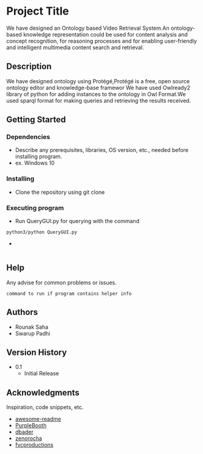 # Project Title

We have designed an Ontology based Video Retrieval System.An ontology-based knowledge representation could be used for content analysis and concept recognition, for reasoning
processes and for enabling user-friendly and intelligent multimedia content
search and retrieval.

## Description

We have designed ontology using Protégé,Protégé is a free, open source ontology editor and knowledge-base framewor
We have used Owlready2 library of python for adding instances to the ontology in Owl Format.We used sparql format for making queries and retrieving the results received.


## Getting Started

### Dependencies

* Describe any prerequisites, libraries, OS version, etc., needed before installing program.
* ex. Windows 10

### Installing

* Clone the repository using git clone

### Executing program

* Run QueryGUI.py for querying with the command
```
python3/python QueryGUI.py

```
* 
```

```

## Help

Any advise for common problems or issues.
```
command to run if program contains helper info
```

## Authors

* Rounak Saha
* Swarup Padhi

## Version History

* 0.1
    * Initial Release

## Acknowledgments

Inspiration, code snippets, etc.
* [awesome-readme](https://github.com/matiassingers/awesome-readme)
* [PurpleBooth](https://gist.github.com/PurpleBooth/109311bb0361f32d87a2)
* [dbader](https://github.com/dbader/readme-template)
* [zenorocha](https://gist.github.com/zenorocha/4526327)
* [fvcproductions](https://gist.github.com/fvcproductions/1bfc2d4aecb01a834b46)
